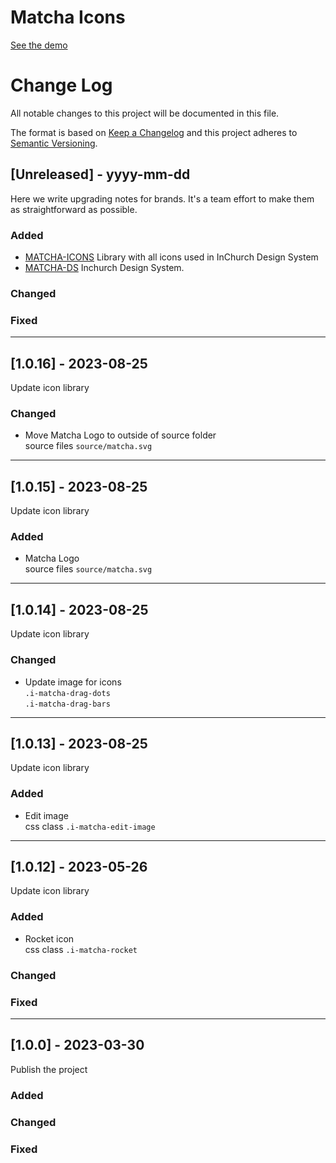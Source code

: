 # Matcha Icons

[See the demo](https://unpkg.com/matcha-icons@latest/demo.html)

# Change Log

All notable changes to this project will be documented in this file.

The format is based on [Keep a Changelog](http://keepachangelog.com/)
and this project adheres to [Semantic Versioning](http://semver.org/).

## [Unreleased] - yyyy-mm-dd

Here we write upgrading notes for brands. It's a team effort to make them as
straightforward as possible.

### Added

- [MATCHA-ICONS](https://unpkg.com/matcha-icons@latest/demo.html)
  Library with all icons used in InChurch Design System
- [MATCHA-DS](https://matcha-guide.netlify.app/)
  Inchurch Design System.

### Changed

### Fixed

---

## [1.0.16] - 2023-08-25

Update icon library

### Changed

- Move Matcha Logo to outside of source folder\
  source files `source/matcha.svg`

---

## [1.0.15] - 2023-08-25

Update icon library

### Added

- Matcha Logo\
  source files `source/matcha.svg`

---

## [1.0.14] - 2023-08-25

Update icon library

### Changed

- Update image for icons\
  `.i-matcha-drag-dots`\
  `.i-matcha-drag-bars`

---

## [1.0.13] - 2023-08-25

Update icon library

### Added

- Edit image\
  css class `.i-matcha-edit-image`

---

## [1.0.12] - 2023-05-26

Update icon library

### Added

- Rocket icon\
  css class `.i-matcha-rocket`

### Changed

### Fixed

---

## [1.0.0] - 2023-03-30

Publish the project

### Added

### Changed

### Fixed
